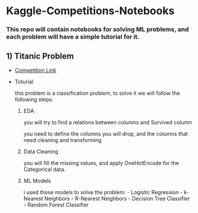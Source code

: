 # Kaggle-Competitions-Notebooks
### This repo will contain notebooks for solving ML problems, and each problem will have a simple tutorial for it.

## 1) Titanic Problem

* [Competition Link](https://www.kaggle.com/competitions/titanic/overview)
* Toturial

    this problem is a classification problem, to solve it we will follow the following steps:
    1) EDA

        you will try to find a relations between columns and Survived column

        you need to define the columns you will drop, and the columns that need cleaning and transforming

    2) Data Cleaning

        you will fill the missing values, and apply OneHotEncode for the Categorical data.

    3) ML Models 
    
        i used those models to solve the problem:
            - Logistic Regression
            - k-Nearest Neighbors
            - R-Nearest Neighbors
            - Decision Tree Classifier
            - Random Forest Classifier
        

